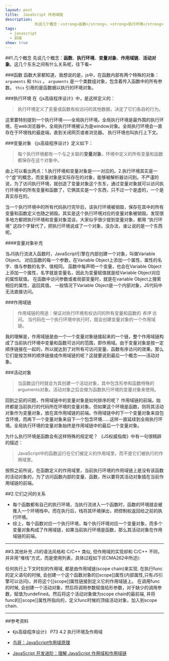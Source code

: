 ```yaml
---
layout: post
title:  JavaScript 作用域链
description: 
             先说几个概念：<strong>函数</strong>、<strong>执行环境</strong>、<strong>变量对象</strong>、<strong>作用域链</strong>、<strong>活动对象</strong>。这几个东东之间有什么关系呢，往下看~
tags: 
  - javascript
  - 前端
show: true
---
```


##1.几个概念
先说几个概念：**函数**、**执行环境**、**变量对象**、**作用域链**、**活动对象**。这几个东东之间有什么关系呢，往下看~

###函数
函数大家都知道，我想说的是，js中，在函数内部有两个特殊的对象：`arguments` 和 `this` 。 `arguments` 是一个类数组对象，包含着传入函数中的所有参数。 `this` 引用的是函数据以执行的环境对象。

###执行环境
在《js高级程序设计》中，是这样定义的：

> 执行环境定义了变量或函数有权访问的其他数据，决定了它们各自的行为。

这里要特别提到一个执行环境——全局执行环境。全局执行环境是最外围的执行环境，在web浏览器中，全局执行环境被认为是window对象。全局执行环境会一直存在于环境栈的最底端，直到关闭网页或者浏览器。
执行环境也叫执行上下文。

###变量对象
《js高级程序设计》定义如下：

> 每个执行环境都有一个与之关联的**变量对象**，环境中定义的所有变量和函数都保存在这个对象中。

由上可以看出两点：1.执行环境和变量对象是一一对应的。2.执行环境其实是一个“虚”的概念，而变量对象是实际存在的对象，能够被解析器访问到。不严谨的说，为了访问执行环境，就创造了变量对象这个东东，通过变量对象就可以访问执行环境中的所有变量和函数了，它俩其实是一个东西，只不过一个是虚的，一个是真实存在的。

当一个执行环境中的所有代码执行完毕后，该执行环境被销毁，保存在其中的所有变量和函数定义也随之销毁。其实是这个执行环境对应的变量对象被销毁。发现很多地方都把执行环境和变量对象混谈，大家似乎很少提到变量对象，都用 “执行环境” 这四个字替代了，把执行环境说成了一个对象，没办法，谁让说的是一个东西呢。

####变量对象补充

当JS执行流进入函数时，JavaScript引擎在内部创建一个对象，叫做Variable Object。
对应函数的每一个参数，在Variable Object上添加一个属性，属性的名字、值与参数的名字、值相同。
函数中每声明一个变量，也会在Variable Object上添加一个属性，名字就是变量名，因此为变量赋值就是给Variable Object对应的属性赋值。
在函数中访问参数或者局部变量时，就是在variable Object上搜索相应的属性，返回其值。
一般情况下Variable Object是一个内部对象，JS代码中无法直接访问。

###作用域链

> 作用域链的用途：保证对执行环境有权访问的所有变量和函数的 *有序* 访问。
当代码在一个执行环境中执行时，就会创建变量对象的一个作用域链。

我的理解是，作用域链是由一个一个变量对象链接起来的一个链，整个作用域链构成了当前执行环境中变量和函数可访问的范围，即作用域。由于变量对象是按一定顺序链接在一起的，所以就达到了对所有可访问变量、函数有序访问的效果。那么它们是按怎样的顺序链接成作用域链的呢？这就要说到最后一个概念——活动对象。

###活动对象

> 当函数运行时就会为其创建一个活动对象，其中包含形参和函数特殊的arguments对象。活动对象之后会做为函数执行环境的变量对象来使用。

回到之前的问题，作用域链中的变量对象是如何排序的呢？
作用域链的前端，始终都是当前执行的代码所在环境的变量对象。但如果这个环境是函数，则将其活动对象作为变量对象，放在其作用域链的前端。作用域链中的下一个变量对象来自包含环境，而再下一个变量对象来自下一个包含环境……这样一直延续到全局执行环境。全局执行环境的变量对象始终是作用域链中的最后一个变量对象。

为什么执行环境是函数会有这样特殊的规定呢？
《JS权威指南》中有一句很精辟的描述：

> JavaScript中的函数运行在它们被定义的作用域里，而不是它们被执行的作用域里。

按照之前所说，在函数定义的作用域里，当前执行环境的作用域链上是没有该函数的活动对象的，为了访问函数内部的变量、函数，所以要将其活动对象插在当前作用域链的前端。

##2.它们之间的关系

 - 每个函数都有自己的执行环境，当执行流进入一个函数时，函数的环境就会被推入一个环境栈中。而在执行后，栈将其环境弹出，把控制权返回给之前的执行环境。
 - 综上，每个函数对应一个执行环境，每个执行环境对应一个变量对象，而多个变量对象构成了作用域链，如果当前执行环境是函数，那么其活动对象在作用域链的前端。


----------

##3.其他补充
JS的语法风格和 C/C++ 类似, 但作用域的实现却和 C/C++ 不同，并非用“堆栈”方式，而是使用列表，具体过程如下(ECMA262中所述):

任何执行上下文时刻的作用域, 都是由作用域链(scope chain)来实现.
在执行func的定义语句的时候, 会创建一个这个函数对象的[[scope]]属性(内部属性,只有JS引擎可以访问)，并将这个[[scope]]属性链接到定义它的作用域链上。
在调用func的时候, 会创建一个活动对象，然后将调用参数赋值给形参数，对于缺少的调用参数，赋值为undefined。然后将这个活动对象做为scope chain的最前端, 并将func的[[scope]]属性所指向的，定义func时候的顶级活动对象，加入到scope chain.


----------

##参考资料
- 《js高级程序设计》 P73  4.2 执行环境及作用域

- [鸟哥：JavaScript作用域原理][1]

- [JavaScript 开发进阶：理解 JavaScript 作用域和作用域链][2]


  [1]: http://www.laruence.com/2009/05/28/863.html
  [2]: http://www.cnblogs.com/lhb25/archive/2011/09/06/javascript-scope-chain.html